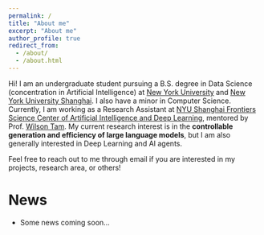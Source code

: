 ```yaml
---
permalink: /
title: "About me"
excerpt: "About me"
author_profile: true
redirect_from: 
  - /about/
  - /about.html
---
```


Hi! I am an undergraduate student pursuing a B.S. degree in Data Science (concentration in Artificial Intelligence) at [New York University](https://nyu.edu) and [New York University Shanghai](https://shanghai.nyu.edu). I also have a minor in Computer Science. Currently, I am working as a Research Assistant at [NYU Shanghai Frontiers Science Center of Artificial Intelligence and Deep Learning](https://dail.shanghai.nyu.edu/), mentored by Prof. [Wilson Tam](https://shanghai.nyu.edu/academics/faculty/directory/yik-cheung-wilson-tam). My current research interest is in the **controllable generation and efficiency of large language models**, but I am also generally interested in Deep Learning and AI agents.

Feel free to reach out to me through email if you are interested in my projects, research area, or others!

News
======

* Some news coming soon...
